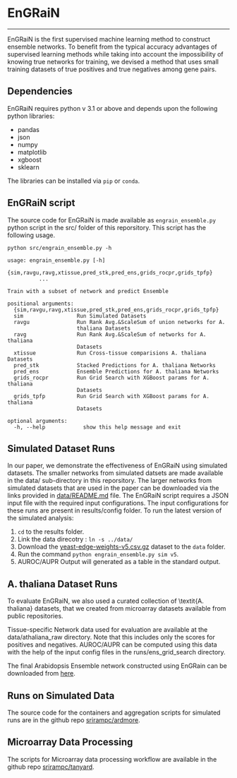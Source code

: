 # EnGRaiN
----

EnGRaiN is the first supervised machine learning method to construct ensemble networks. 
To benefit from the typical accuracy advantages of supervised learning methods while 
taking into account the impossibility of knowing true networks for training, 
we devised a method that uses small training datasets of true positives and true negatives among gene pairs. 


Dependencies
----
EnGRaiN requires python v 3.1 or above and depends upon the following python 
libraries:

  - pandas 
  - json
  - numpy 
  - matplotlib 
  - xgboost 
  - sklearn

The libraries can be installed via `pip` or `conda`.

EnGRaiN script
----
The source code for EnGRaiN is made available as `engrain_ensemble.py` python script
in the src/ folder of this reporsitory. This script has the following usage.

    python src/engrain_ensemble.py -h 

    usage: engrain_ensemble.py [-h]
              {sim,ravgu,ravg,xtissue,pred_stk,pred_ens,grids_rocpr,grids_tpfp}
              ...

    Train with a subset of network and predict Ensemble

    positional arguments:
      {sim,ravgu,ravg,xtissue,pred_stk,pred_ens,grids_rocpr,grids_tpfp}
      sim                 Run Simulated Datasets
      ravgu               Run Rank Avg.&ScaleSum of union networks for A.
                          thaliana Datasets
      ravg                Run Rank Avg.&ScaleSum of networks for A. thaliana
                          Datasets
      xtissue             Run Cross-tissue comparisions A. thaliana Datasets
      pred_stk            Stacked Predictions for A. thaliana Networks
      pred_ens            Ensemble Predictions for A. thaliana Networks
      grids_rocpr         Run Grid Search with XGBoost params for A. thaliana
                          Datasets
      grids_tpfp          Run Grid Search with XGBoost params for A. thaliana
                          Datasets

    optional arguments:
      -h, --help            show this help message and exit


Simulated Dataset Runs
---

In our paper, we demonstrate the effectiveness of EnGRaiN using simulated datasets.
The smaller networks from simulated datsets are made available in the data/ sub-directory in this reporsitory.
The larger networks from simulated datasets that are used in the paper can be downloaded via the links provided in [data/README.md](/data/README.md) file.
The EnGRaiN script requires a JSON input file with the required input configurations.
The input configurations for these runs are present in results/config folder. 
To run the latest version of the simulated analysis:

1. `cd` to the results folder.
2. Link the data direcotry : `ln -s ../data/`
3. Download the [yeast-edge-weights-v5.csv.gz](https://www.dropbox.com/s/c7rhjs75oek1wia/yeast-edge-weights-v5.csv.gz?dl=0)  dataset to the `data` folder.
4. Run the command `python engrain_ensemble.py sim v5`.
5. AUROC/AUPR Output will generated as a table in the standard output.

A. thaliana Dataset Runs
---
To evaluate EnGRaiN, we also used a curated collection of \textit{A. thaliana} 
datasets, that we created from microarray datasets available from 
public repositories.

Tissue-specific Network data used for evaluation are available at the data/athaliana_raw directory. 
Note that this includes only the scores for positives and negatives.
AUROC/AUPR can be computed using this data with the help of the input config files 
in the runs/ens_grid_search directory.

The final Arabidopsis Ensemble network constructed using EnGRain can be downloaded from [here](https://www.dropbox.com/s/8fu4i5q8ynmpxu6/EnGRaiN-Athaliana-Ensemble.zip?dl=0).


Runs on Simulated Data  
----
The source code for the containers and aggregation scripts for simulated runs are in the github repo [srirampc/ardmore](https://github.com/srirampc/ardmore).

Microarray Data Processing  
----
The scripts for Microarray data processing workflow are available in the github repo [srirampc/tanyard](https://github.com/srirampc/tanyard).

